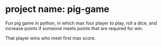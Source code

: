 # project name: pig-game
Fun pig game in python, in which max four player to play, roll a dice, and increase points if someone meets points that are required for win. <br>

That player wins who meet first max score.
